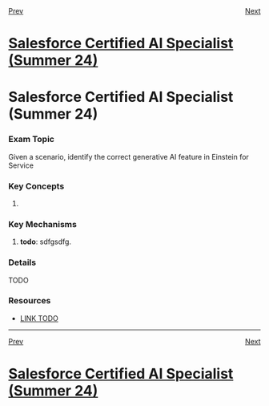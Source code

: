 <div style="display: flex; justify-content: space-between;">
  <span><a href="2.1.md">Prev</a></span>&nbsp;
  <span><a href="3.1.md">Next</a></span>
</div>
<h1><a href="../README.md">Salesforce Certified AI Specialist (Summer 24)</a></h1>

# Salesforce Certified AI Specialist (Summer 24)

### Exam Topic
Given a scenario, identify the correct generative AI feature in Einstein for Service

### Key Concepts
1. []()

### Key Mechanisms
1. **todo**: sdfgsdfg.

### Details

TODO

### Resources
- [LINK TODO](URL)

<hr />
<div style="display: flex; justify-content: space-between;">
  <span><a href="2.1.md">Prev</a></span>&nbsp;
  <span><a href="3.1.md">Next</a></span>
</div>
<h1><a href="../README.md">Salesforce Certified AI Specialist (Summer 24)</a></h1>